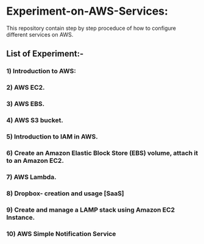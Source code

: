 # Experiment-on-AWS-Services:
This repository contain step by step proceduce of how to configure different services on AWS.

## List of Experiment:-

### 1) Introduction to AWS:    
### 2) AWS EC2.    
### 3) AWS EBS.
### 4) AWS S3 bucket.
### 5) Introduction to IAM in AWS.
### 6) Create an Amazon Elastic Block Store (EBS) volume, attach it to an Amazon EC2.
### 7) AWS Lambda.
### 8) Dropbox- creation and usage [SaaS]
### 9) Create and manage a LAMP stack using Amazon EC2 Instance.
### 10) AWS Simple Notification Service



 
